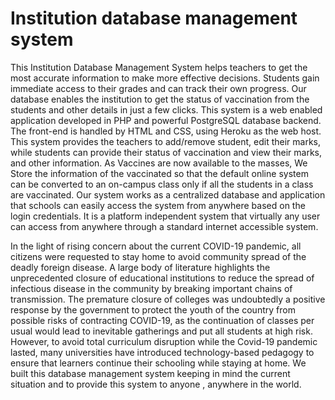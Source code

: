 # Institution database management system

This Institution Database Management System helps teachers to get the most accurate information to make more effective decisions. Students gain immediate access to their grades and can track their own progress. Our database enables the institution to get the status of vaccination from the students and other details in just a few clicks. This system is a web enabled application developed in PHP and powerful PostgreSQL database backend. The front-end is handled by HTML and CSS, using Heroku as the web host. This system provides the teachers to add/remove student, edit their marks, while students can provide their status of vaccination and view their marks, and other information. As Vaccines are now available to the masses, We Store the information of the vaccinated so that the default online system can be converted to an on-campus class only if all the students in a class are vaccinated. Our system works as a centralized database and application that schools can easily access the system from anywhere based on the login credentials. It is a platform independent system that virtually any user can access from anywhere through a standard internet accessible system.

In the light of rising concern about the current COVID-19 pandemic, all citizens were requested to stay home to avoid community spread of the deadly foreign disease. A large body of literature highlights the unprecedented closure of educational institutions to reduce the spread of infectious disease in the community by breaking important chains of transmission. The premature closure of colleges was undoubtedly a positive response by the government to protect the youth of the country from possible risks of contracting COVID-19, as the continuation of classes per usual would lead to inevitable gatherings and put all students at high risk. However, to avoid total curriculum disruption while the Covid-19 pandemic lasted, many universities have introduced technology-based pedagogy to ensure that learners continue their schooling while staying at home. We built this database management system keeping in mind the current situation and to provide this system to anyone , anywhere in the world.

